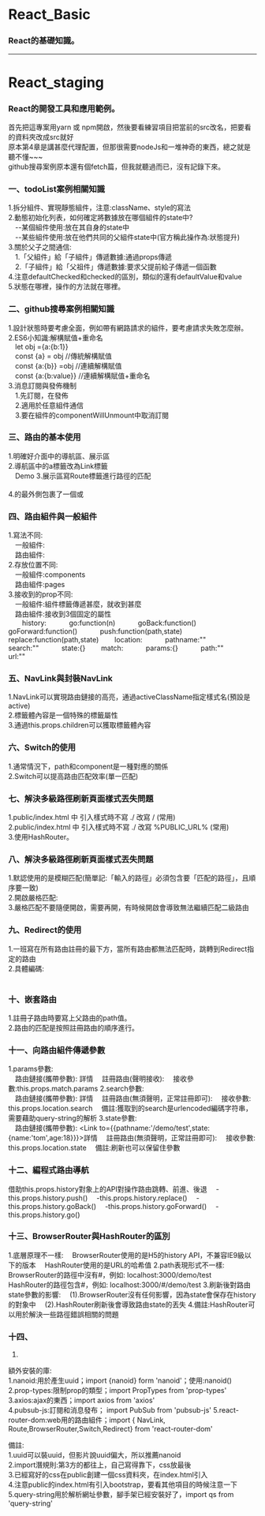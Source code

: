 # React_Basic
### React的基礎知識。

****

# React_staging
### React的開發工具和應用範例。
  首先把這專案用yarn 或 npm開啟，然後要看練習項目把當前的src改名，把要看的資料夾改成src就好\
  原本第4章是講甚麼代理配置，但那很需要nodeJs和一堆神奇的東西，總之就是聽不懂~~~\
  github搜尋案例原本還有個fetch篇，但我就聽過而已，沒有記錄下來。

### 一、todoList案例相關知識
  1.拆分組件、實現靜態組件，注意:className、style的寫法\
  2.動態初始化列表，如何確定將數據放在哪個組件的state中?\
    &emsp;--某個組件使用:放在其自身的state中\
    &emsp;--某些組件使用:放在他們共同的父組件state中(官方稱此操作為:狀態提升)\
  3.關於父子之間通信:\
    &emsp;1.「父組件」給「子組件」傳遞數據:通過props傳遞\
    &emsp;2.「子組件」給「父祖件」傳遞數據:要求父提前給子傳遞一個函數\
  4.注意defaultChecked和checked的區別，類似的還有defaultValue和value\
  5.狀態在哪裡，操作的方法就在哪裡。

### 二、github搜尋案例相關知識
  1.設計狀態時要考慮全面，例如帶有網路請求的組件，要考慮請求失敗怎麼辦。\
  2.ES6小知識:解構賦值+重命名\
    &emsp;let obj ={a:{b:1}}\
    &emsp;const {a} = obj //傳統解構賦值\
    &emsp;const {a:{b}} =obj //連續解構賦值\
    &emsp;const {a:{b:value}} //連續解構賦值+重命名\
  3.消息訂閱與發佈機制\
    &emsp;1.先訂閱，在發佈\
    &emsp;2.適用於任意組件通信\
    &emsp;3.要在組件的componentWillUnmount中取消訂閱

### 三、路由的基本使用
  1.明確好介面中的導航區、展示區\
  2.導航區中的a標籤改為Link標籤\
    &emsp;<Link to="/xxxxx">Demo</Link>
  3.展示區寫Route標籤進行路徑的匹配\
    &emsp;<Route path="/xxxxx" components={Demo}/>\
  4.<App/>的最外側包裹了一個<HashRouter>或</HashRouter>

### 四、路由組件與一般組件
  1.寫法不同:\
    &emsp;一般組件:<Demo/>\
    &emsp;路由組件:<Route path="/demo" components={Demo}/>\
  2.存放位置不同:\
    &emsp;一般組件:components\
    &emsp;路由組件:pages\
  3.接收到的prop不同:\
    &emsp;一般組件:組件標籤傳遞甚麼，就收到甚麼\
    &emsp;路由組件:接收到3個固定的屬性\
      &emsp;&emsp;history:
        &emsp;&emsp;&emsp;go:function(n)
        &emsp;&emsp;&emsp;goBack:function()
        &emsp;&emsp;&emsp;goForward:function()
        &emsp;&emsp;&emsp;push:function(path,state)
        &emsp;&emsp;&emsp;replace:function(path,state)
      &emsp;&emsp;location:
        &emsp;&emsp;&emsp;pathname:""
        &emsp;&emsp;&emsp;search:""
        &emsp;&emsp;&emsp;state:{}
      &emsp;&emsp;match:
        &emsp;&emsp;&emsp;params:{}
        &emsp;&emsp;&emsp;path:""
        &emsp;&emsp;&emsp;url:""

### 五、NavLink與封裝NavLink
  1.NavLink可以實現路由鏈接的高亮，通過activeClassName指定樣式名(預設是active)\
  2.標籤體內容是一個特殊的標籤屬性\
  3.通過this.props.children可以獲取標籤體內容

### 六、Switch的使用
  1.通常情況下，path和component是一種對應的關係\
  2.Switch可以提高路由匹配效率(單一匹配)

### 七、解決多級路徑刷新頁面樣式丟失問題
  1.public/index.html 中 引入樣式時不寫 ./ 改寫 / (常用)\
  2.public/index.html 中 引入樣式時不寫 ./ 改寫 %PUBLIC_URL% (常用)\
  3.使用HashRouter。

### 八、解決多級路徑刷新頁面樣式丟失問題
  1.默認使用的是模糊匹配(簡單記:「輸入的路徑」必須包含要「匹配的路徑」，且順序要一致)\
  2.開啟嚴格匹配:	<Route exact path="/demo" component={Demo} />\
  3.嚴格匹配不要隨便開啟，需要再開，有時候開啟會導致無法繼續匹配二級路由

### 九、Redirect的使用
  1.一班寫在所有路由註冊的最下方，當所有路由都無法匹配時，跳轉到Redirect指定的路由\
  2.具體編碼:\
    &emsp;<Switch>
		&emsp;&emsp;<Route path="/about" component={About} />
		&emsp;&emsp;<Route path="/home" component={Home} />
		&emsp;&emsp;<Redirect to="/about"/>
		&emsp;</Switch>

### 十、嵌套路由
  1.註冊子路由時要寫上父路由的path值。\
  2.路由的匹配是按照註冊路由的順序進行。

### 十一、向路由組件傳遞參數
  1.params參數:\
    &emsp;路由鏈接(攜帶參數): <Link to="/demo/test/tom/18">詳情</Link>
    &emsp;註冊路由(聲明接收): <Route path="/demo/test/:name/:age" component={Test}/>
    &emsp;接收參數:this.props.match.params
  2.search參數:\
    &emsp;路由鏈接(攜帶參數): <Link to="/demo/test?name=tom&age= 18">詳情</Link>
    &emsp;註冊路由(無須聲明，正常註冊即可): <Route path="/demo/test" component={Test}/>
    &emsp;接收參數: this.props.location.search
    &emsp;備註:獲取到的search是urlencoded編碼字符串，需要藉助query-string的解析
  3.state參數:\
    &emsp;路由鏈接(攜帶參數): <Link to={{pathname:'/demo/test',state:{name:'tom',age:18}}}>詳情</Link>
    &emsp;註冊路由(無須聲明，正常註冊即可): <Route path="/demo/test" component={Test}/>
    &emsp;接收參數: this.props.location.state
    &emsp;備註:刷新也可以保留住參數

### 十二、編程式路由導航
  借助this.props.history對象上的API對操作路由跳轉、前進、後退
  &emsp;-this.props.history.push()
  &emsp;-this.props.history.replace()
  &emsp;-this.props.history.goBack()
  &emsp;-this.props.history.goForward()
  &emsp;-this.props.history.go()

### 十三、BrowserRouter與HashRouter的區別
  1.底層原理不一樣:
    &emsp;BrowserRouter使用的是H5的history API，不兼容IE9級以下的版本
    &emsp;HashRouter使用的是URL的哈希值
  2.path表現形式不一樣:
    &emsp;BrowserRouter的路徑中沒有#，例如: localhost:3000/demo/test
    &emsp;HashRouter的路徑包含#，例如: localhost:3000/#/demo/test
  3.刷新後對路由state參數的影響:
    &emsp;(1).BrowserRouter沒有任何影響，因為state會保存在history的對象中
    &emsp;(2).HashRouter刷新後會導致路由state的丟失
  4.備註:HashRouter可以用於解決一些路徑錯誤相關的問題

### 十四、
  1.

  額外安裝的庫:\
  1.nanoid:用於產生uuid；import {nanoid} form 'nanoid'；使用:nanoid()\
  2.prop-types:限制prop的類型；import PropTypes from 'prop-types'\
  3.axios:ajax的東西；import axios from 'axios'\
  4.pubsub-js:訂閱和消息發布； import PubSub from 'pubsub-js'
  5.react-router-dom:web用的路由組件；import { NavLink, Route,BrowserRouter,Switch,Redirect} from 'react-router-dom'

  備註:\
  1.uuid可以裝uuid，但影片說uuid偏大，所以推薦nanoid\
  2.import潛規則:第3方的都往上，自己寫得靠下，css放最後\
  3.已經寫好的css在public創建一個css資料夾，在index.html引入\
  4.注意public的index.html有引入bootstrap，要看其他項目的時候注意一下
  5.query-string用於解析網址參數，腳手架已經安裝好了，import qs from 'query-string'
